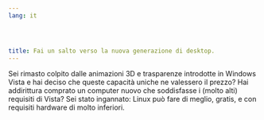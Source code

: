 ```yaml
---
lang: it




title: Fai un salto verso la nuova generazione di desktop.
---
```


Sei rimasto colpito dalle animazioni 3D e trasparenze introdotte in Windows Vista e hai deciso che queste capacità uniche ne valessero il prezzo? Hai addirittura comprato un computer nuovo che soddisfasse i (molto alti) requisiti di Vista? Sei stato ingannato: Linux può fare di meglio, gratis, e con requisiti hardware di molto inferiori.

<? all_video_ids_from_file ();?>




